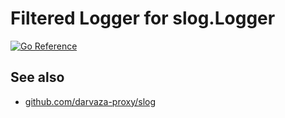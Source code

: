 # Filtered Logger for slog.Logger

[![Go Reference](https://pkg.go.dev/badge/github.com/darvaza-proxy/slog/handlers/filter.svg)](https://pkg.go.dev/github.com/darvaza-proxy/slog/handlers/filter)

## See also

* [github.com/darvaza-proxy/slog](https://pkg.go.dev/github.com/darvaza-proxy/slog)
